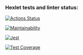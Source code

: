 ### Hexlet tests and linter status:
[![Actions Status](https://github.com/sulianova/frontend-project-46/workflows/hexlet-check/badge.svg)](https://github.com/sulianova/frontend-project-46/actions)

[![Maintainability](https://api.codeclimate.com/v1/badges/41cac6cc9df76252fd7a/maintainability)](https://codeclimate.com/github/sulianova/frontend-project-46/maintainability)

[![Jest](https://github.com/sulianova/frontend-project-46/actions/workflows/jest.yml/badge.svg)](https://github.com/sulianova/frontend-project-46/actions/workflows/jest.yml)

[![Test Coverage](https://api.codeclimate.com/v1/badges/41cac6cc9df76252fd7a/test_coverage)](https://codeclimate.com/github/sulianova/frontend-project-46/test_coverage)